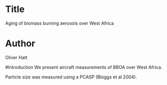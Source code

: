 # Title
Aging of biomass burning aerosols over West Africa

# Author
Oliver Hatt

#Introduction
We present aircraft measurements of BBOA over West Africa.

Particle size was measured using a PCASP (Bloggs et al 2004).
